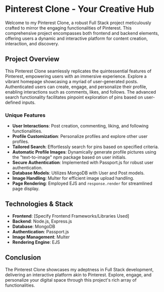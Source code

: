 # Pinterest Clone - Your Creative Hub

Welcome to my Pinterest Clone, a robust Full Stack project meticulously crafted to mirror the engaging functionalities of Pinterest. This comprehensive project encompasses both frontend and backend elements, offering users a dynamic and interactive platform for content creation, interaction, and discovery.

## Project Overview

This Pinterest Clone seamlessly replicates the quintessential features of Pinterest, empowering users with an immersive experience. Explore a vibrant homepage showcasing a myriad of user-generated posts. Authenticated users can create, engage, and personalize their profile, enabling interactions such as comments, likes, and follows. The advanced search functionality facilitates pinpoint exploration of pins based on user-defined inputs.

### Unique Features

- **User Interactions**: Post creation, commenting, liking, and following functionalities.
- **Profile Customization**: Personalize profiles and explore other user profiles.
- **Tailored Search**: Effortlessly search for pins based on specified criteria.
- **Automatic Profile Images**: Dynamically generate profile pictures using the "text-to-image" npm package based on user initials.
- **Secure Authentication**: Implemented with Passport.js for robust user authentication.
- **Database Models**: Utilizes MongoDB with User and Post models.
- **Image Handling**: Multer for efficient image upload handling.
- **Page Rendering**: Employed EJS and `response.render` for streamlined page display.

## Technologies & Stack

- **Frontend**: [Specify Frontend Frameworks/Libraries Used]
- **Backend**: Node.js, Express.js
- **Database**: MongoDB
- **Authentication**: Passport.js
- **Image Management**: Multer
- **Rendering Engine**: EJS

## Conclusion

The Pinterest Clone showcases my adeptness in Full Stack development, delivering an interactive platform akin to Pinterest. Explore, engage, and personalize your digital space through this project's rich array of functionalities.
